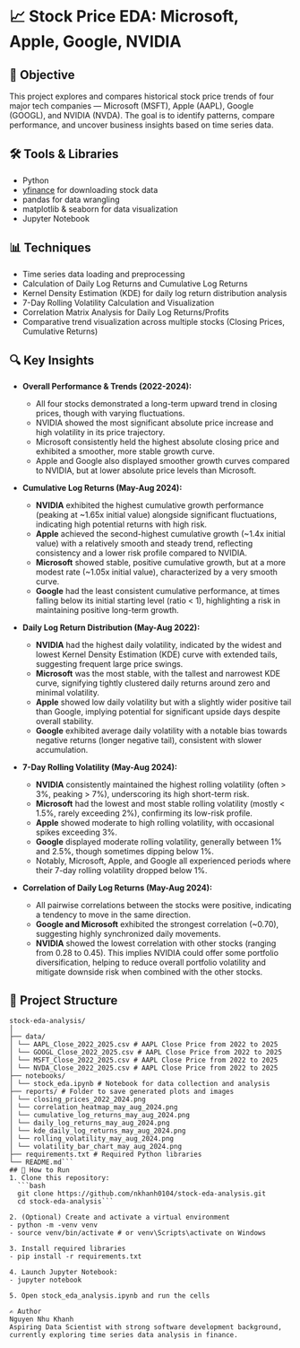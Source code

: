 # 📈 Stock Price EDA: Microsoft, Apple, Google, NVIDIA
## 📌 Objective
This project explores and compares historical stock price trends of four major tech companies — Microsoft (MSFT), Apple (AAPL), Google (GOOGL), and NVIDIA (NVDA). The goal is to identify patterns, compare performance, and uncover business insights based on time series data.
## 🛠️ Tools & Libraries
* Python
* [yfinance](https://pypi.org/project/yfinance/) for downloading stock data
* pandas for data wrangling
* matplotlib & seaborn for data visualization
* Jupyter Notebook
## 📊 Techniques
* Time series data loading and preprocessing
* Calculation of Daily Log Returns and Cumulative Log Returns
* Kernel Density Estimation (KDE) for daily log return distribution analysis
* 7-Day Rolling Volatility Calculation and Visualization
* Correlation Matrix Analysis for Daily Log Returns/Profits
* Comparative trend visualization across multiple stocks (Closing Prices, Cumulative Returns)
## 🔍 Key Insights
* **Overall Performance & Trends (2022-2024):**
    * All four stocks demonstrated a long-term upward trend in closing prices, though with varying fluctuations.
    * NVIDIA showed the most significant absolute price increase and high volatility in its price trajectory.
    * Microsoft consistently held the highest absolute closing price and exhibited a smoother, more stable growth curve.
    * Apple and Google also displayed smoother growth curves compared to NVIDIA, but at lower absolute price levels than Microsoft.

* **Cumulative Log Returns (May-Aug 2024):**
    * **NVIDIA** exhibited the highest cumulative growth performance (peaking at ~1.65x initial value) alongside significant fluctuations, indicating high potential returns with high risk.
    * **Apple** achieved the second-highest cumulative growth (~1.4x initial value) with a relatively smooth and steady trend, reflecting consistency and a lower risk profile compared to NVIDIA.
    * **Microsoft** showed stable, positive cumulative growth, but at a more modest rate (~1.05x initial value), characterized by a very smooth curve.
    * **Google** had the least consistent cumulative performance, at times falling below its initial starting level (ratio < 1), highlighting a risk in maintaining positive long-term growth.

* **Daily Log Return Distribution (May-Aug 2022):**
    * **NVIDIA** had the highest daily volatility, indicated by the widest and lowest Kernel Density Estimation (KDE) curve with extended tails, suggesting frequent large price swings.
    * **Microsoft** was the most stable, with the tallest and narrowest KDE curve, signifying tightly clustered daily returns around zero and minimal volatility.
    * **Apple** showed low daily volatility but with a slightly wider positive tail than Google, implying potential for significant upside days despite overall stability.
    * **Google** exhibited average daily volatility with a notable bias towards negative returns (longer negative tail), consistent with slower accumulation.

* **7-Day Rolling Volatility (May-Aug 2024):**
    * **NVIDIA** consistently maintained the highest rolling volatility (often > 3%, peaking > 7%), underscoring its high short-term risk.
    * **Microsoft** had the lowest and most stable rolling volatility (mostly < 1.5%, rarely exceeding 2%), confirming its low-risk profile.
    * **Apple** showed moderate to high rolling volatility, with occasional spikes exceeding 3%.
    * **Google** displayed moderate rolling volatility, generally between 1% and 2.5%, though sometimes dipping below 1%.
    * Notably, Microsoft, Apple, and Google all experienced periods where their 7-day rolling volatility dropped below 1%.

* **Correlation of Daily Log Returns (May-Aug 2024):**
    * All pairwise correlations between the stocks were positive, indicating a tendency to move in the same direction.
    * **Google and Microsoft** exhibited the strongest correlation (~0.70), suggesting highly synchronized daily movements.
    * **NVIDIA** showed the lowest correlation with other stocks (ranging from 0.28 to 0.45). This implies NVIDIA could offer some portfolio diversification, helping to reduce overall portfolio volatility and mitigate downside risk when combined with the other stocks.
## 📁 Project Structure
```plaintext
stock-eda-analysis/
│
├── data/
│ └── AAPL_Close_2022_2025.csv # AAPL Close Price from 2022 to 2025
│ └── GOOGL_Close_2022_2025.csv # AAPL Close Price from 2022 to 2025
│ └── MSFT_Close_2022_2025.csv # AAPL Close Price from 2022 to 2025
│ └── NVDA_Close_2022_2025.csv # AAPL Close Price from 2022 to 2025
├── notebooks/
│ └── stock_eda.ipynb # Notebook for data collection and analysis
├── reports/ # Folder to save generated plots and images
│ └── closing_prices_2022_2024.png
│ └── correlation_heatmap_may_aug_2024.png
│ └── cumulative_log_returns_may_aug_2024.png
│ └── daily_log_returns_may_aug_2024.png
│ └── kde_daily_log_returns_may_aug_2024.png
│ └── rolling_volatility_may_aug_2024.png
│ └── volatility_bar_chart_may_aug_2024.png
├── requirements.txt # Required Python libraries
└── README.md```
## 📘 How to Run
1. Clone this repository:
  ```bash
  git clone https://github.com/nkhanh0104/stock-eda-analysis.git
  cd stock-eda-analysis```
  
2. (Optional) Create and activate a virtual environment
- python -m -venv venv
- source venv/bin/activate # or venv\Scripts\activate on Windows

3. Install required libraries
- pip install -r requirements.txt

4. Launch Jupyter Notebook:
- jupyter notebook

5. Open stock_eda_analysis.ipynb and run the cells

✍️ Author
Nguyen Nhu Khanh
Aspiring Data Scientist with strong software development background, currently exploring time series data analysis in finance.